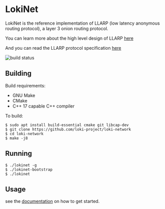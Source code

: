 # LokiNet

LokiNet is the reference implementation of LLARP (low latency anonymous routing protocol), a layer 3 onion routing protocol.

You can learn more about the high level design of LLARP [here](docs/high-level.txt)

And you can read the LLARP protocol specification [here](docs/proto_v0.txt)

![build status](https://gitlab.com/lokiproject/loki-network/badges/master/pipeline.svg "build status")

## Building

Build requirements:

* GNU Make
* CMake
* C++ 17 capable C++ compiler

To build:

    $ sudo apt install build-essential cmake git libcap-dev
    $ git clone https://github.com/loki-project/loki-network
    $ cd loki-network
    $ make -j8

## Running

    $ ./lokinet -g
    $ ./lokinet-bootstrap
    $ ./lokinet

## Usage

see the [documentation](https://loki-project.github.io/loki-docs/Lokinet/LokinetOverview/) on how to get started.
